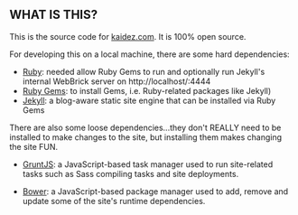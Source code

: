 ## WHAT IS THIS?

This is the source code for [kaidez.com](http://kaidez/com). It is 100% open source.

For developing this on a local machine, there are some hard dependencies:

* [Ruby](https://www.ruby-lang.org/en/): needed allow Ruby Gems to run and optionally run Jekyll's internal WebBrick server on http://localhost/:4444
* [Ruby Gems](http://rubygems.org/): to install Gems, i.e. Ruby-related packages like Jekyll)
* [Jekyll](http://jekyllrb.com/): a blog-aware static site engine that can be installed via Ruby Gems

There are also some loose dependencies...they don't REALLY need to be installed to make changes to the site, but installing them makes changing the site FUN.

* [GruntJS](http://gruntjs.com/): a JavaScript-based task manager used to run site-related tasks such as Sass compiling tasks and site deployments.

* [Bower](http://bower.io/): a JavaScript-based package manager used to add, remove and update some of the site's runtime dependencies. 